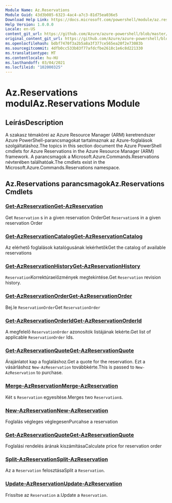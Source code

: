 ```yaml
---
Module Name: Az.Reservations
Module Guid: 43d3b085-6323-4ac4-a7c3-81d75ea036e5
Download Help Link: https://docs.microsoft.com/powershell/module/az.reservations
Help Version: 1.0.0.0
Locale: en-US
content_git_url: https://github.com/Azure/azure-powershell/blob/master/src/Reservations/Reservations/help/Az.Reservations.md
original_content_git_url: https://github.com/Azure/azure-powershell/blob/master/src/Reservations/Reservations/help/Az.Reservations.md
ms.openlocfilehash: bdbf7470f3a2b5a8a3f377ce565ea20f2e73083b
ms.sourcegitcommit: 4dfb0cc533b83f77afdcfbe2618c1e6c8d221330
ms.translationtype: MT
ms.contentlocale: hu-HU
ms.lasthandoff: 03/04/2021
ms.locfileid: "102000325"
---
```

# <span data-ttu-id="d370e-101">Az.Reservations modul</span><span class="sxs-lookup"><span data-stu-id="d370e-101">Az.Reservations Module</span></span>
## <span data-ttu-id="d370e-102">Leírás</span><span class="sxs-lookup"><span data-stu-id="d370e-102">Description</span></span>
<span data-ttu-id="d370e-103">A szakasz témakörei az Azure Resource Manager (ARM) keretrendszer Azure PowerShell-parancsmagokat tartalmaznak az Azure-foglalások szolgáltatáshoz.</span><span class="sxs-lookup"><span data-stu-id="d370e-103">The topics in this section document the Azure PowerShell cmdlets for Azure Reservations in the Azure Resource Manager (ARM) framework.</span></span> <span data-ttu-id="d370e-104">A parancsmagok a Microsoft.Azure.Commands.Reservations névterében találhatóak.</span><span class="sxs-lookup"><span data-stu-id="d370e-104">The cmdlets exist in the Microsoft.Azure.Commands.Reservations namespace.</span></span>

## <span data-ttu-id="d370e-105">Az.Reservations parancsmagok</span><span class="sxs-lookup"><span data-stu-id="d370e-105">Az.Reservations Cmdlets</span></span>
### [<span data-ttu-id="d370e-106">Get-AzReservation</span><span class="sxs-lookup"><span data-stu-id="d370e-106">Get-AzReservation</span></span>](Get-AzReservation.md)
<span data-ttu-id="d370e-107">Get `Reservation` s in a given reservation Order</span><span class="sxs-lookup"><span data-stu-id="d370e-107">Get `Reservation`s in a given reservation Order</span></span>

### [<span data-ttu-id="d370e-108">Get-AzReservationCatalog</span><span class="sxs-lookup"><span data-stu-id="d370e-108">Get-AzReservationCatalog</span></span>](Get-AzReservationCatalog.md)
<span data-ttu-id="d370e-109">Az elérhető foglalások katalógusának lekérhetők</span><span class="sxs-lookup"><span data-stu-id="d370e-109">Get the catalog of available reservations</span></span>

### [<span data-ttu-id="d370e-110">Get-AzReservationHistory</span><span class="sxs-lookup"><span data-stu-id="d370e-110">Get-AzReservationHistory</span></span>](Get-AzReservationHistory.md)
<span data-ttu-id="d370e-111">`Reservation`Korrektúraelőzmények megtekintése.</span><span class="sxs-lookup"><span data-stu-id="d370e-111">Get `Reservation` revision history.</span></span>

### [<span data-ttu-id="d370e-112">Get-AzReservationOrder</span><span class="sxs-lookup"><span data-stu-id="d370e-112">Get-AzReservationOrder</span></span>](Get-AzReservationOrder.md)
<span data-ttu-id="d370e-113">Bej.le `ReservationOrder`</span><span class="sxs-lookup"><span data-stu-id="d370e-113">Get `ReservationOrder`</span></span>

### [<span data-ttu-id="d370e-114">Get-AzReservationOrderId</span><span class="sxs-lookup"><span data-stu-id="d370e-114">Get-AzReservationOrderId</span></span>](Get-AzReservationOrderId.md)
<span data-ttu-id="d370e-115">A megfelelő `ReservationOrder` azonosítók listájának lekérte.</span><span class="sxs-lookup"><span data-stu-id="d370e-115">Get list of applicable `ReservationOrder` Ids.</span></span>

### [<span data-ttu-id="d370e-116">Get-AzReservationQuote</span><span class="sxs-lookup"><span data-stu-id="d370e-116">Get-AzReservationQuote</span></span>](Get-AzReservationQuote.md)
<span data-ttu-id="d370e-117">Árajánlatot kap a foglaláshoz.</span><span class="sxs-lookup"><span data-stu-id="d370e-117">Get a quote for the reservation.</span></span> <span data-ttu-id="d370e-118">Ezt a vásárláshoz `New-AzReservation` továbbkérte.</span><span class="sxs-lookup"><span data-stu-id="d370e-118">This is passed to `New-AzReservation` to purchase.</span></span>

### [<span data-ttu-id="d370e-119">Merge-AzReservation</span><span class="sxs-lookup"><span data-stu-id="d370e-119">Merge-AzReservation</span></span>](Merge-AzReservation.md)
<span data-ttu-id="d370e-120">Két s `Reservation` egyesítése.</span><span class="sxs-lookup"><span data-stu-id="d370e-120">Merges two `Reservation`s.</span></span>

### [<span data-ttu-id="d370e-121">New-AzReservation</span><span class="sxs-lookup"><span data-stu-id="d370e-121">New-AzReservation</span></span>](New-AzReservation.md)
<span data-ttu-id="d370e-122">Foglalás végleges véglegesen</span><span class="sxs-lookup"><span data-stu-id="d370e-122">Purcahse a reservation</span></span>

### [<span data-ttu-id="d370e-123">Get-AzReservationQuote</span><span class="sxs-lookup"><span data-stu-id="d370e-123">Get-AzReservationQuote</span></span>](Get-AzReservationQuote.md)
<span data-ttu-id="d370e-124">Foglalási rendelés árának kiszámítása</span><span class="sxs-lookup"><span data-stu-id="d370e-124">Calculate price for reservation order</span></span>

### [<span data-ttu-id="d370e-125">Split-AzReservation</span><span class="sxs-lookup"><span data-stu-id="d370e-125">Split-AzReservation</span></span>](Split-AzReservation.md)
<span data-ttu-id="d370e-126">Az a `Reservation` felosztása</span><span class="sxs-lookup"><span data-stu-id="d370e-126">Split a `Reservation`.</span></span>

### [<span data-ttu-id="d370e-127">Update-AzReservation</span><span class="sxs-lookup"><span data-stu-id="d370e-127">Update-AzReservation</span></span>](Update-AzReservation.md)
<span data-ttu-id="d370e-128">Frissítse az `Reservation` a.</span><span class="sxs-lookup"><span data-stu-id="d370e-128">Update a `Reservation`.</span></span>

